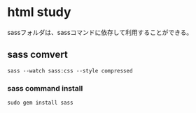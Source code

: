 # html study

sassフォルダは、sassコマンドに依存して利用することができる。

sass comvert
------------

`sass --watch sass:css --style compressed`

### sass command install

`sudo gem install sass`
